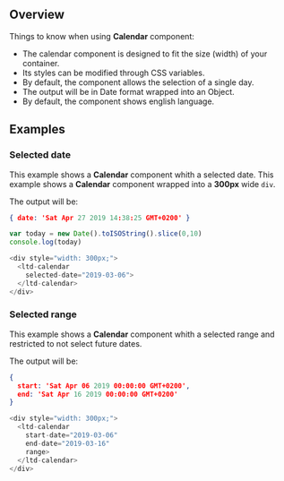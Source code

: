 ## Overview
Things to know when using **Calendar** component:

- The calendar component is designed to fit the size (width) of your container.
- Its styles can be modified through CSS variables.
- By default, the component allows the selection of a single day.
- The output will be in Date format wrapped into an Object.
- By default, the component shows english language.


## Examples

### Selected date

This example shows a **Calendar** component whith a selected date.
This example shows a **Calendar** component wrapped into a **300px** wide `div`.

The output will be: 
```json
{ date: 'Sat Apr 27 2019 14:38:25 GMT+0200' }
```

```js
var today = new Date().toISOString().slice(0,10)
console.log(today)

<div style="width: 300px;">
  <ltd-calendar
    selected-date="2019-03-06">
  </ltd-calendar>
</div>
```

### Selected range

This example shows a **Calendar** component whith a selected range and restricted to not select future dates.

The output will be: 
```json
{ 
  start: 'Sat Apr 06 2019 00:00:00 GMT+0200', 
  end: 'Sat Apr 16 2019 00:00:00 GMT+0200' 
}
```

```js
<div style="width: 300px;">
  <ltd-calendar
    start-date="2019-03-06"
    end-date="2019-03-16"
    range>
  </ltd-calendar>
</div>
```